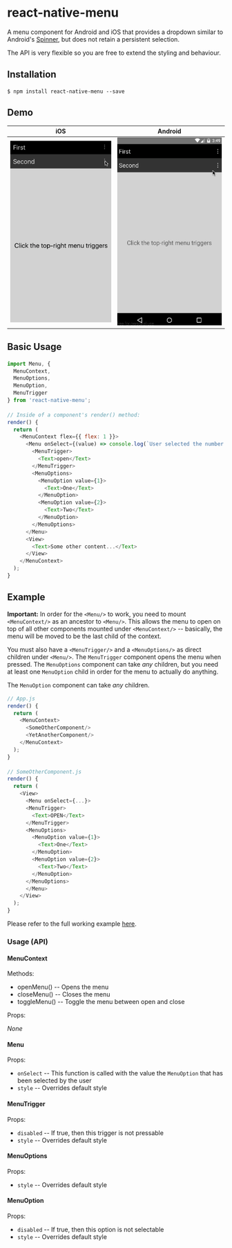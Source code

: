 # react-native-menu

A menu component for Android and iOS that provides a dropdown similar to Android's
[Spinner](http://developer.android.com/reference/android/widget/Spinner.html), but does not
retain a persistent selection.

The API is very flexible so you are free to extend the styling and behaviour.

## Installation

```
$ npm install react-native-menu --save
```

## Demo

| iOS | Android |
| --- | ------- |
| ![](./demo.ios.gif) | ![](./demo.android.gif) |

## Basic Usage

```js
import Menu, {
  MenuContext,
  MenuOptions,
  MenuOption,
  MenuTrigger
} from 'react-native-menu';

// Inside of a component's render() method:
render() {
  return (
    <MenuContext flex={{ flex: 1 }}>
      <Menu onSelect={(value) => console.log(`User selected the number ${value}`)>
        <MenuTrigger>
          <Text>open</Text>
        </MenuTrigger>
        <MenuOptions>
          <MenuOption value={1}>
            <Text>One</Text>
          </MenuOption>
          <MenuOption value={2}>
            <Text>Two</Text>
          </MenuOption>
        </MenuOptions>
      </Menu>
      <View>
        <Text>Some other content...</Text>
      </View>
    </MenuContext>
  );
}
```

## Example

**Important:** In order for the `<Menu/>` to work, you need to mount `<MenuContext/>` as an ancestor to `<Menu/>`. This allows
the menu to open on top of all other components mounted under `<MenuContext/>` -- basically, the menu will be moved
to be the last child of the context.

You must also have a `<MenuTrigger/>` and a `<MenuOptions/>` as direct children under `<Menu/>`. The `MenuTrigger` component
opens the menu when pressed. The `MenuOptions` component can take *any* children, but you need at least one `MenuOption`
child in order for the menu to actually do anything.

The `MenuOption` component can take *any* children.

```js
// App.js
render() {
  return (
    <MenuContext>
      <SomeOtherComponent/>
      <YetAnotherComponent/>
    </MenuContext>
  );
}

// SomeOtherComponent.js
render() {
  return (
    <View>
      <Menu onSelect={...}>
      <MenuTrigger>
        <Text>OPEN</Text>
      </MenuTrigger>
      <MenuOptions>
        <MenuOption value={1}>
          <Text>One</Text>
        </MenuOption>
        <MenuOption value={2}>
          <Text>Two</Text>
        </MenuOption>
      </MenuOptions>
      </Menu>
    </View>
  );
}
```

Please refer to the full working example [here](./Example/Example.js).

### Usage (API)

#### MenuContext

Methods:

- openMenu() -- Opens the menu
- closeMenu() -- Closes the menu
- toggleMenu() -- Toggle the menu between open and close

Props:

*None*

#### Menu

Props:

- `onSelect` -- This function is called with the value the `MenuOption` that has been selected by the user
- `style` -- Overrides default style

#### MenuTrigger

Props:

- `disabled` -- If true, then this trigger is not pressable
- `style` -- Overrides default style

#### MenuOptions

Props:

- `style` -- Overrides default style


#### MenuOption

Props:

- `disabled` -- If true, then this option is not selectable
- `style` -- Overrides default style
